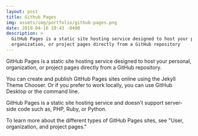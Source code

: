 ```yaml
---
layout: post
title: Github Pages
img: assets/img/portfolio/github-pages.png
date: 2019-04-16 19:43 -0400
description: >
  GitHub Pages is a static site hosting service designed to host your personal,
  organization, or project pages directly from a GitHub repository
---
```


GitHub Pages is a static site hosting service designed to host your personal,
organization, or project pages directly from a GitHub repository.

You can create and publish GitHub Pages sites online using the Jekyll Theme
Chooser. Or if you prefer to work locally, you can use GitHub Desktop or the
command line.

GitHub Pages is a static site hosting service and doesn't support server-side
code such as, PHP, Ruby, or Python.

To learn more about the different types of GitHub Pages sites, see "User,
organization, and project pages."
